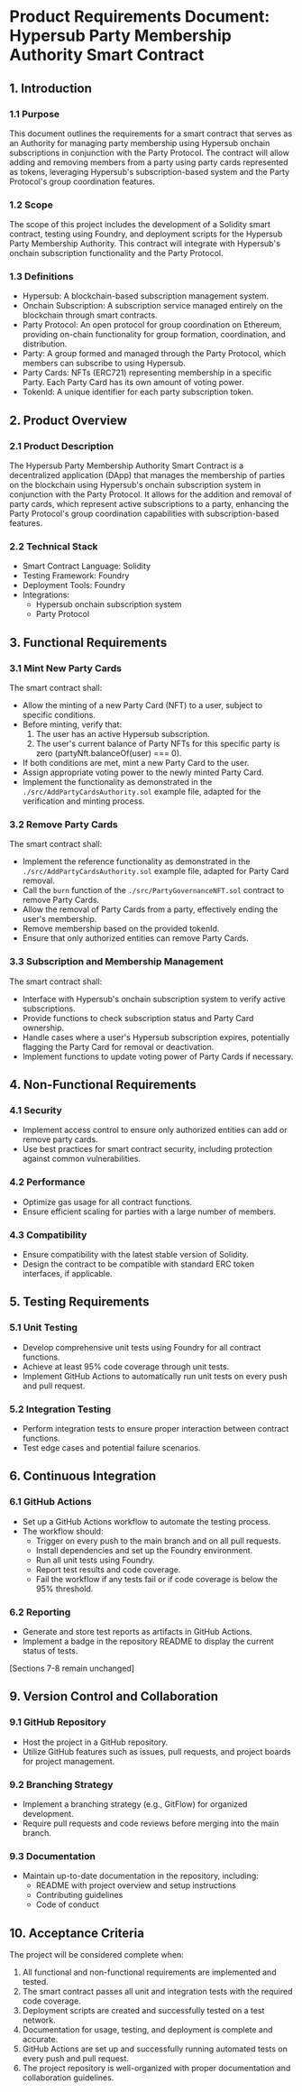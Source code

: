 # Product Requirements Document: Hypersub Party Membership Authority Smart Contract

## 1. Introduction

### 1.1 Purpose

This document outlines the requirements for a smart contract that serves as an Authority for managing party membership using Hypersub onchain subscriptions in conjunction with the Party Protocol. The contract will allow adding and removing members from a party using party cards represented as tokens, leveraging Hypersub's subscription-based system and the Party Protocol's group coordination features.

### 1.2 Scope

The scope of this project includes the development of a Solidity smart contract, testing using Foundry, and deployment scripts for the Hypersub Party Membership Authority. This contract will integrate with Hypersub's onchain subscription functionality and the Party Protocol.

### 1.3 Definitions

- Hypersub: A blockchain-based subscription management system.
- Onchain Subscription: A subscription service managed entirely on the blockchain through smart contracts.
- Party Protocol: An open protocol for group coordination on Ethereum, providing on-chain functionality for group formation, coordination, and distribution.
- Party: A group formed and managed through the Party Protocol, which members can subscribe to using Hypersub.
- Party Cards: NFTs (ERC721) representing membership in a specific Party. Each Party Card has its own amount of voting power.
- TokenId: A unique identifier for each party subscription token.

## 2. Product Overview

### 2.1 Product Description

The Hypersub Party Membership Authority Smart Contract is a decentralized application (DApp) that manages the membership of parties on the blockchain using Hypersub's onchain subscription system in conjunction with the Party Protocol. It allows for the addition and removal of party cards, which represent active subscriptions to a party, enhancing the Party Protocol's group coordination capabilities with subscription-based features.

### 2.2 Technical Stack

- Smart Contract Language: Solidity
- Testing Framework: Foundry
- Deployment Tools: Foundry
- Integrations:
  - Hypersub onchain subscription system
  - Party Protocol

## 3. Functional Requirements

### 3.1 Mint New Party Cards

The smart contract shall:

- Allow the minting of a new Party Card (NFT) to a user, subject to specific conditions.
- Before minting, verify that:
  1. The user has an active Hypersub subscription.
  2. The user's current balance of Party NFTs for this specific party is zero (partyNft.balanceOf(user) === 0).
- If both conditions are met, mint a new Party Card to the user.
- Assign appropriate voting power to the newly minted Party Card.
- Implement the functionality as demonstrated in the `./src/AddPartyCardsAuthority.sol` example file, adapted for the verification and minting process.

### 3.2 Remove Party Cards

The smart contract shall:

- Implement the reference functionality as demonstrated in the `./src/AddPartyCardsAuthority.sol` example file, adapted for Party Card removal.
- Call the `burn` function of the `./src/PartyGovernanceNFT.sol` contract to remove Party Cards.
- Allow the removal of Party Cards from a party, effectively ending the user's membership.
- Remove membership based on the provided tokenId.
- Ensure that only authorized entities can remove Party Cards.

### 3.3 Subscription and Membership Management

The smart contract shall:

- Interface with Hypersub's onchain subscription system to verify active subscriptions.
- Provide functions to check subscription status and Party Card ownership.
- Handle cases where a user's Hypersub subscription expires, potentially flagging the Party Card for removal or deactivation.
- Implement functions to update voting power of Party Cards if necessary.

## 4. Non-Functional Requirements

### 4.1 Security

- Implement access control to ensure only authorized entities can add or remove party cards.
- Use best practices for smart contract security, including protection against common vulnerabilities.

### 4.2 Performance

- Optimize gas usage for all contract functions.
- Ensure efficient scaling for parties with a large number of members.

### 4.3 Compatibility

- Ensure compatibility with the latest stable version of Solidity.
- Design the contract to be compatible with standard ERC token interfaces, if applicable.

## 5. Testing Requirements

### 5.1 Unit Testing

- Develop comprehensive unit tests using Foundry for all contract functions.
- Achieve at least 95% code coverage through unit tests.
- Implement GitHub Actions to automatically run unit tests on every push and pull request.

### 5.2 Integration Testing

- Perform integration tests to ensure proper interaction between contract functions.
- Test edge cases and potential failure scenarios.

## 6. Continuous Integration

### 6.1 GitHub Actions

- Set up a GitHub Actions workflow to automate the testing process.
- The workflow should:
  - Trigger on every push to the main branch and on all pull requests.
  - Install dependencies and set up the Foundry environment.
  - Run all unit tests using Foundry.
  - Report test results and code coverage.
  - Fail the workflow if any tests fail or if code coverage is below the 95% threshold.

### 6.2 Reporting

- Generate and store test reports as artifacts in GitHub Actions.
- Implement a badge in the repository README to display the current status of tests.

[Sections 7-8 remain unchanged]

## 9. Version Control and Collaboration

### 9.1 GitHub Repository

- Host the project in a GitHub repository.
- Utilize GitHub features such as issues, pull requests, and project boards for project management.

### 9.2 Branching Strategy

- Implement a branching strategy (e.g., GitFlow) for organized development.
- Require pull requests and code reviews before merging into the main branch.

### 9.3 Documentation

- Maintain up-to-date documentation in the repository, including:
  - README with project overview and setup instructions
  - Contributing guidelines
  - Code of conduct

## 10. Acceptance Criteria

The project will be considered complete when:

1. All functional and non-functional requirements are implemented and tested.
2. The smart contract passes all unit and integration tests with the required code coverage.
3. Deployment scripts are created and successfully tested on a test network.
4. Documentation for usage, testing, and deployment is complete and accurate.
5. GitHub Actions are set up and successfully running automated tests on every push and pull request.
6. The project repository is well-organized with proper documentation and collaboration guidelines.
